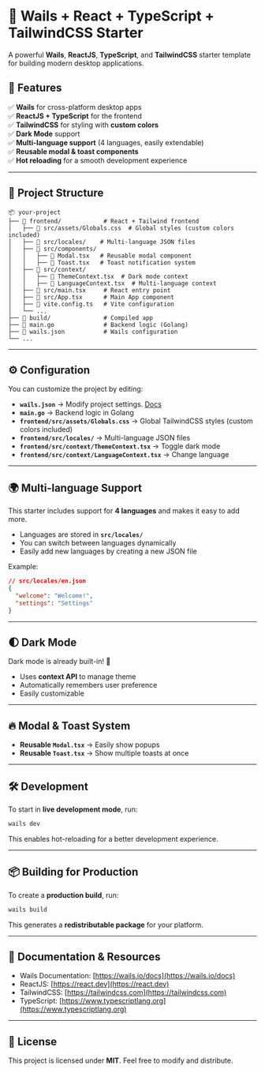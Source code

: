 # 🚀 Wails + React + TypeScript + TailwindCSS Starter

A powerful **Wails**, **ReactJS**, **TypeScript**, and **TailwindCSS** starter template for building modern desktop applications.

## 📌 Features

✅ **Wails** for cross-platform desktop apps  
✅ **ReactJS + TypeScript** for the frontend  
✅ **TailwindCSS** for styling with **custom colors**  
✅ **Dark Mode** support  
✅ **Multi-language support** (4 languages, easily extendable)  
✅ **Reusable modal & toast components**  
✅ **Hot reloading** for a smooth development experience

---

## 📂 Project Structure

```plaintext
📦 your-project
├── 📂 frontend/            # React + Tailwind frontend
│   ├── 📜 src/assets/Globals.css  # Global styles (custom colors included)
│   ├── 📜 src/locales/    # Multi-language JSON files
│   ├── 📜 src/components/
│   │   ├── 📜 Modal.tsx   # Reusable modal component
│   │   ├── 📜 Toast.tsx   # Toast notification system
│   ├── 📜 src/context/
│   │   ├── 📜 ThemeContext.tsx  # Dark mode context
│   │   ├── 📜 LanguageContext.tsx  # Multi-language context
│   ├── 📜 src/main.tsx     # React entry point
│   ├── 📜 src/App.tsx      # Main App component
│   ├── 📜 vite.config.ts   # Vite configuration
│   └── ...
├── 📂 build/               # Compiled app
├── 📜 main.go              # Backend logic (Golang)
├── 📜 wails.json           # Wails configuration
└── ...
```

---

## ⚙️ Configuration

You can customize the project by editing:

- **`wails.json`** → Modify project settings. [Docs](https://wails.io/docs/reference/project-config)
- **`main.go`** → Backend logic in Golang
- **`frontend/src/assets/Globals.css`** → Global TailwindCSS styles (custom colors included)
- **`frontend/src/locales/`** → Multi-language JSON files
- **`frontend/src/context/ThemeContext.tsx`** → Toggle dark mode
- **`frontend/src/context/LanguageContext.tsx`** → Change language

---

## 🌍 Multi-language Support

This starter includes support for **4 languages** and makes it easy to add more.

- Languages are stored in **`src/locales/`**
- You can switch between languages dynamically
- Easily add new languages by creating a new JSON file

Example:

```json
// src/locales/en.json
{
  "welcome": "Welcome!",
  "settings": "Settings"
}
```

---

## 🌓 Dark Mode

Dark mode is already built-in! 🌙

- Uses **context API** to manage theme
- Automatically remembers user preference
- Easily customizable

---

## 🔥 Modal & Toast System

- **Reusable `Modal.tsx`** → Easily show popups
- **Reusable `Toast.tsx`** → Show multiple toasts at once

---

## 🛠️ Development

To start in **live development mode**, run:

```sh
wails dev
```

This enables hot-reloading for a better development experience.

---

## 📦 Building for Production

To create a **production build**, run:

```sh
wails build
```

This generates a **redistributable package** for your platform.

---

## 📖 Documentation & Resources

- Wails Documentation: [https://wails.io/docs](https://wails.io/docs)
- ReactJS: [https://react.dev](https://react.dev)
- TailwindCSS: [https://tailwindcss.com](https://tailwindcss.com)
- TypeScript: [https://www.typescriptlang.org](https://www.typescriptlang.org)

---

## 📝 License

This project is licensed under **MIT**. Feel free to modify and distribute.
